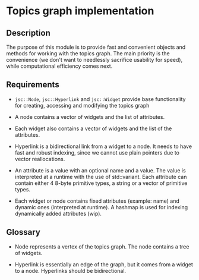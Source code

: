 # Topics graph implementation

## Description

The purpose of this module is to provide fast and convenient objects and methods for working with the topics graph. The main priority is the convenience (we don't want to needlessly sacrifice usability for speed), while computational efficiency comes next. 

## Requirements

- `jsc::Node`, `jsc::Hyperlink` and `jsc::Widget` provide base functionality for creating, accessing and modifying the topics graph

- A node contains a vector of widgets and the list of attributes.

- Each widget also contains a vector of widgets and the list of the attributes.

- Hyperlink is a bidirectional link from a widget to a node. It needs to have fast and robust indexing, since we cannot use plain pointers due to vector reallocations.

- An attribute is a value with an optional name and a value. The value is interpreted at a runtime with the use of std::variant. Each attribute can contain either 4 8-byte primitive types, a string or a vector of primitive types.

- Each widget or node contains fixed attributes (example: name) and dynamic ones (interpreted at runtime). A hashmap is used for indexing dynamically added attributes (wip).

## Glossary

- Node represents a vertex of the topics graph. The node contains a tree of widgets.

- Hyperlink is essentially an edge of the graph, but it comes from a widget to a node. Hyperlinks should be bidirectional.
